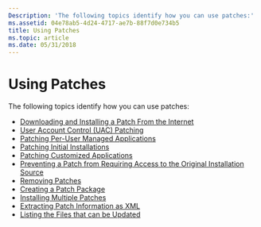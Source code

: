 ```yaml
---
Description: 'The following topics identify how you can use patches:'
ms.assetid: 04e78ab5-4d24-4717-ae7b-88f7d0e734b5
title: Using Patches
ms.topic: article
ms.date: 05/31/2018
---
```


# Using Patches

The following topics identify how you can use patches:

-   [Downloading and Installing a Patch From the Internet](downloading-and-installing-a-patch-from-the-internet.md)
-   [User Account Control (UAC) Patching](user-account-control--uac--patching.md)
-   [Patching Per-User Managed Applications](patching-per-user-managed-applications.md)
-   [Patching Initial Installations](patching-initial-installations.md)
-   [Patching Customized Applications](patching-customized-applications.md)
-   [Preventing a Patch from Requiring Access to the Original Installation Source](preventing-a-patch-from-requiring-access-to-the-original-installation-source.md)
-   [Removing Patches](removing-patches.md)
-   [Creating a Patch Package](creating-a-patch-package.md)
-   [Installing Multiple Patches](installing-multiple-patches.md)
-   [Extracting Patch Information as XML](extracting-patch-information-as-xml.md)
-   [Listing the Files that can be Updated](listing-the-files-that-can-be-updated.md)

 

 



